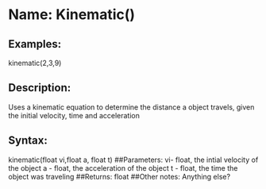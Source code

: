 # Name: Kinematic()

## Examples:
kinematic(2,3,9)
## Description:
Uses a kinematic equation to determine the distance a object travels, given the initial velocity, time and acceleration
## Syntax:
kinematic(float vi,float a, float t)
##Parameters: 
vi- float, the intial velocity of the object
a - float, the acceleration of the object
t - float, the time the object was traveling
##Returns:
float
##Other notes:
Anything else?

